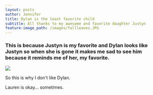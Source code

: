 ```yaml
---
layout: posts
author: Jennifer
title: Dylan is the least favorite child
subtitle: All thanks to my awesome and favorite daughter Justyn
feature-image_path: /images/fallleaves.JPG
---
```


### This is because Justyn is my favorite and Dylan looks like Justyn so when she is gone it makes me sad to see him because it reminds me of her, my favorite.

![](/images/dylan.jpg)

So this is why I don't like Dylan.&nbsp;

Lauren is okay... sometimes.